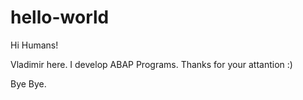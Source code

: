 # hello-world

Hi Humans!

Vladimir here. I develop ABAP Programs. Thanks for your attantion :)

Bye Bye.
